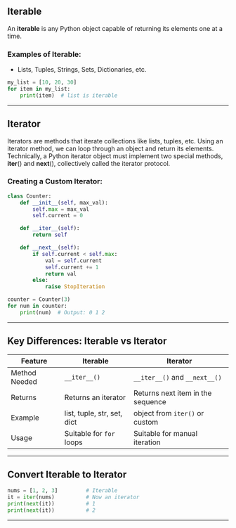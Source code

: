 ## Iterable
An **iterable** is any Python object capable of returning its elements one at a time. 

### Examples of Iterable:
- Lists, Tuples, Strings, Sets, Dictionaries, etc.

```python
my_list = [10, 20, 30]
for item in my_list:
    print(item)  # list is iterable
```
---

## Iterator
Iterators are methods that iterate collections like lists, tuples, etc. Using an iterator method, we can loop through an object and return its elements.
Technically, a Python iterator object must implement two special methods, __iter__() and __next__(), collectively called the iterator protocol.

### Creating a Custom Iterator:
```python
class Counter:
    def __init__(self, max_val):
        self.max = max_val
        self.current = 0

    def __iter__(self):
        return self

    def __next__(self):
        if self.current < self.max:
            val = self.current
            self.current += 1
            return val
        else:
            raise StopIteration

counter = Counter(3)
for num in counter:
    print(num)  # Output: 0 1 2
```

---

## Key Differences: Iterable vs Iterator

| Feature         | Iterable                        | Iterator                          |
|----------------|----------------------------------|-----------------------------------|
| Method Needed  | `__iter__()`                     | `__iter__()` and `__next__()`     |
| Returns        | Returns an iterator              | Returns next item in the sequence |
| Example        | list, tuple, str, set, dict      | object from `iter()` or custom    |
| Usage          | Suitable for `for` loops         | Suitable for manual iteration     |

---

## Convert Iterable to Iterator
```python
nums = [1, 2, 3]         # Iterable
it = iter(nums)          # Now an iterator
print(next(it))          # 1
print(next(it))          # 2
```

---
